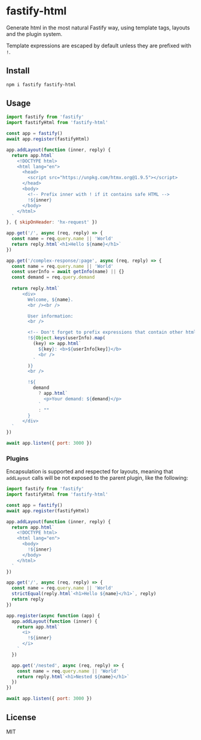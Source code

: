 # fastify-html

Generate html in the most natural Fastify way, using template tags,
layouts and the plugin system.

Template expressions are escaped by default unless they are prefixed with `!`.

## Install

```bash
npm i fastify fastify-html
```

## Usage

```js
import fastify from 'fastify'
import fastifyHtml from 'fastify-html'

const app = fastify()
await app.register(fastifyHtml)

app.addLayout(function (inner, reply) {
  return app.html`
    <!DOCTYPE html>
    <html lang="en">
      <head>
        <script src="https://unpkg.com/htmx.org@1.9.5"></script>
      </head>
      <body>
        <!-- Prefix inner with ! if it contains safe HTML -->
        !${inner}
      </body>
    </html>
  `
}, { skipOnHeader: 'hx-request' })

app.get('/', async (req, reply) => {
  const name = req.query.name || 'World'
  return reply.html`<h1>Hello ${name}</h1>`
})

app.get('/complex-response/:page', async (req, reply) => {
  const name = req.query.name || 'World'
  const userInfo = await getInfo(name) || {}
  const demand = req.query.demand
  
  return reply.html`
      <div>
        Welcome, ${name}.
        <br /><br />

        User information:
        <br />

        <!-- Don't forget to prefix expressions that contain other html tags -->
        !${Object.keys(userInfo).map(
          (key) => app.html`
            ${key}: <b>${userInfo[key]}</b>
            <br />
          `
        )}
        <br />

        !${
          demand
            ? app.html`
              <p>Your demand: ${demand}</p>
            `
            : ""
        }
      </div>
  `
})

await app.listen({ port: 3000 })
```

### Plugins

Encapsulation is supported and respected for layouts, meaning that `addLayout`
calls will be not exposed to the parent plugin, like the following:

```js
import fastify from 'fastify'
import fastifyHtml from 'fastify-html'

const app = fastify()
await app.register(fastifyHtml)

app.addLayout(function (inner, reply) {
  return app.html`
    <!DOCTYPE html>
    <html lang="en">
      <body>
        !${inner}
      </body>
    </html>
  `
})

app.get('/', async (req, reply) => {
  const name = req.query.name || 'World'
  strictEqual(reply.html`<h1>Hello ${name}</h1>`, reply)
  return reply
})

app.register(async function (app) {
  app.addLayout(function (inner) {
    return app.html`
      <i>
        !${inner}
      </i>
    `
  })

  app.get('/nested', async (req, reply) => {
    const name = req.query.name || 'World'
    return reply.html`<h1>Nested ${name}</h1>`
  })
})

await app.listen({ port: 3000 })
```

## License

MIT
